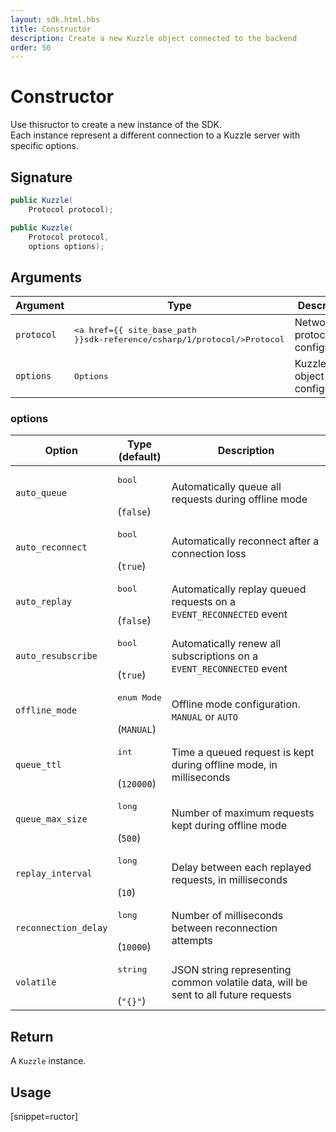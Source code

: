 ```yaml
---
layout: sdk.html.hbs
title: Constructor
description: Create a new Kuzzle object connected to the backend
order: 50
---
```


# Constructor

Use thisructor to create a new instance of the SDK.  
Each instance represent a different connection to a Kuzzle server with specific options.

## Signature

```csharp
public Kuzzle(
    Protocol protocol);

public Kuzzle(
    Protocol protocol, 
    options options);

```

## Arguments

| Argument  | Type        | Description                     |
| --------- | ----------- | ------------------------------- |
| `protocol`    | <pre><a href={{ site_base_path }}sdk-reference/csharp/1/protocol/>Protocol</a></pre> | Network protocol configuration |
| `options` | <pre>Options</pre>   | Kuzzle object configuration |

### options

| Option               | Type<br/>(default)               | Description         |
| -------------------- | ------------------ | ------------------------------------------------------------------ | 
| `auto_queue`         | <pre>bool</pre><br/>(`false`)  | Automatically queue all requests during offline mode   |
| `auto_reconnect`     | <pre>bool</pre><br/>(`true`)  | Automatically reconnect after a connection loss         |
| `auto_replay`        | <pre>bool</pre><br/>(`false`)  | Automatically replay queued requests on a `EVENT_RECONNECTED` event |
| `auto_resubscribe`   | <pre>bool</pre><br/>(`true`)  | Automatically renew all subscriptions on a `EVENT_RECONNECTED` event |
| `offline_mode`       | <pre>enum Mode</pre><br/>(`MANUAL`) | Offline mode configuration. `MANUAL` or `AUTO` |
| `queue_ttl`          | <pre>int</pre><br/>(`120000`) | Time a queued request is kept during offline mode, in milliseconds |
| `queue_max_size`     | <pre>long</pre><br/>(`500`) | Number of maximum requests kept during offline mode |
| `replay_interval`    | <pre>long</pre><br/>(`10`) | Delay between each replayed requests, in milliseconds |
| `reconnection_delay` | <pre>long</pre><br/>(`10000`) | Number of milliseconds between reconnection attempts |
| `volatile`           | <pre>string</pre><br/>(`"{}"`) | JSON string representing common volatile data, will be sent to all future requests |

## Return

A `Kuzzle` instance.

## Usage

[snippet=ructor]
